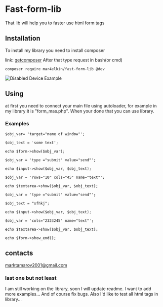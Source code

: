 # Fast-form-lib

That lib will help you to faster use html form tags

## Installation

To install my library you need to install composer

link: [getcomposer](https://getcomposer.org/) After that type request in bash(or cmd)

    composer require mar4elkin/fast-form-lib @dev

![Disabled Device Example](https://image.ibb.co/jzTJfo/composer.png)   

## Using
at first you need to connect your main file using autoloader, for example in my library it is "form_mas.php".
When your done that you can use library.

### Examples


    $obj_var= 'target="name of window"';

    $obj_text = 'some text';

    echo $form->show($obj_var);

    $obj_var = 'type ="submit" value="send"';

    echo $input->show($obj_var, $obj_text);

    $obj_var = 'rows="10" cols="45" name="text"';

    echo $textarea->show($obj_var, $obj_text);

    $obj_var = 'type ="submit" value="send"';

    $obj_text = "sfhkj";

    echo $input->show($obj_var, $obj_text);

    $obj_var = 'cols="2323245" name="text"';

    echo $textarea->show($obj_var, $obj_text);

    echo $form->show_end();

## contacts
marktamarov2001@gmail.com

### last one but not least
I am still working on the library, soon I will update readme. I want to add more examples...
And of course fix bugs. Also I'd like to test all html tags in library...

